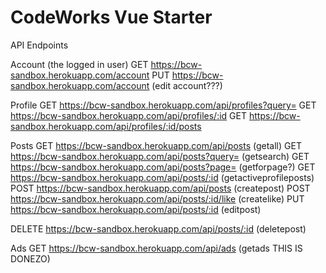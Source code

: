 CodeWorks Vue Starter
=====================
API Endpoints

Account (the logged in user)
GET https://bcw-sandbox.herokuapp.com/account 
PUT https://bcw-sandbox.herokuapp.com/account (edit account???)

Profile
GET https://bcw-sandbox.herokuapp.com/api/profiles?query=
GET https://bcw-sandbox.herokuapp.com/api/profiles/:id
GET https://bcw-sandbox.herokuapp.com/api/profiles/:id/posts

Posts
GET https://bcw-sandbox.herokuapp.com/api/posts (getall)
GET https://bcw-sandbox.herokuapp.com/api/posts?query= (getsearch)
GET https://bcw-sandbox.herokuapp.com/api/posts?page= (getforpage?)
GET https://bcw-sandbox.herokuapp.com/api/posts/:id (getactiveprofileposts)
POST https://bcw-sandbox.herokuapp.com/api/posts (createpost)
POST https://bcw-sandbox.herokuapp.com/api/posts/:id/like (createlike)
PUT https://bcw-sandbox.herokuapp.com/api/posts/:id (editpost)

DELETE https://bcw-sandbox.herokuapp.com/api/posts/:id (deletepost)

Ads
GET https://bcw-sandbox.herokuapp.com/api/ads (getads THIS IS DONEZO)